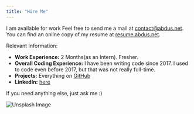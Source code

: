 ```yaml
---
title: "Hire Me"
---
```


I am available for work Feel free to send me a mail at
[contact@abdus.net](mailto:contact@abdus.net). You can find an online copy of my
resume at [resume.abdus.net](resume.abdus.net).

Relevant Information:

- **Work Experience:** 2 Months(as an Intern). Fresher.
- **Overall Coding Experience:** I have been writing code since 2017. I used to code
  even before 2017, but that was not really full-time.
- **Projects:** Everything on [GitHub](https://github.com/abdus)
- **LinkedIn:** [here](https://linkedin.com/in/thisisabdus)

If you need anything else, just ask me :)

![Unsplash Image](https://images.unsplash.com/photo-1496545672447-f699b503d270?ixlib=rb-1.2.1&ixid=eyJhcHBfaWQiOjEyMDd9&w=600 "Source: <a href='https://unsplash.com/photos/qelGaL2OLyE'>Unsplash</a>")
